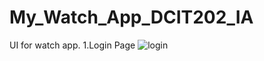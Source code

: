 # My_Watch_App_DCIT202_IA
UI for watch app. 
1.Login Page
![login](https://user-images.githubusercontent.com/59055852/142290894-ac1a4007-0611-44e1-872f-32f35b5a806e.jpg)
